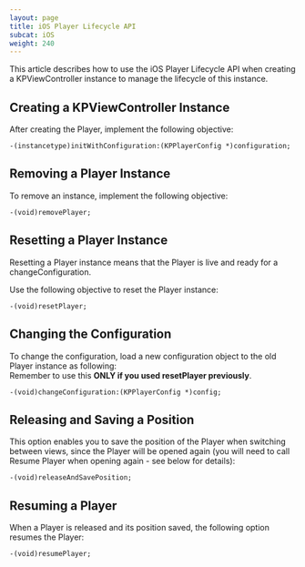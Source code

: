 ```yaml
---
layout: page
title: iOS Player Lifecycle API
subcat: iOS
weight: 240
---
```


This article describes how to use the iOS Player Lifecycle API when creating a KPViewController instance to manage the lifecycle of this instance.

## Creating a KPViewController Instance
After creating the Player, implement the following objective:

```objective_c    
-(instancetype)initWithConfiguration:(KPPlayerConfig *)configuration;
```

## Removing a Player Instance
To remove an instance, implement the following objective:
```objective_c        
-(void)removePlayer;
```

## Resetting a Player Instance
Resetting a Player instance means that the Player is live and ready for a changeConfiguration. 

Use the following objective to reset the Player instance:

```objective_c    
-(void)resetPlayer;
```

## Changing the Configuration
To change the configuration, load a new configuration object to the old Player instance as following:   
Remember to use this **ONLY if you used resetPlayer previously**.

```objective_c    
-(void)changeConfiguration:(KPPlayerConfig *)config;
```

## Releasing and Saving a Position
This option enables you to save the position of the Player when switching between views, since the Player will be opened again (you will need to call Resume Player when opening again - see below for details):

```objective_c   
-(void)releaseAndSavePosition;
```

## Resuming a Player
When a Player is released and its position saved, the following option resumes the Player:

```objective_c   
-(void)resumePlayer;
```
